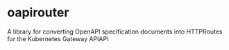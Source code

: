 # oapirouter
A library for converting OpenAPI specification documents into HTTPRoutes for the Kubernetes Gateway APIAPI
